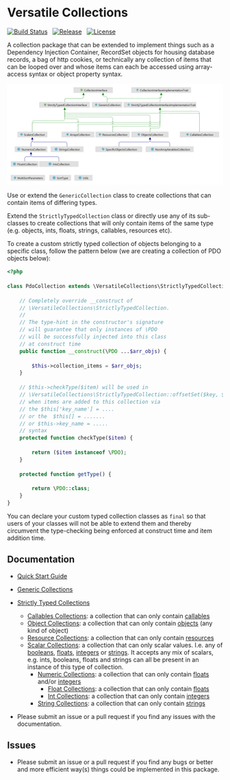 # Versatile Collections
[![Build Status](https://img.shields.io/travis/rotexsoft/versatile-collections/master.png?style=flat-square)](https://travis-ci.org/rotexsoft/versatile-collections) &nbsp; 
[![Release](https://img.shields.io/github/release/rotexsoft/versatile-collections.png?style=flat-square)](https://github.com/rotexsoft/versatile-collections/releases/latest) &nbsp;  [![License](https://img.shields.io/badge/license-BSD-brightgreen.png?style=flat-square)](https://github.com/rotexsoft/versatile-collections/blob/master/LICENSE) 

A collection package that can be extended to implement things such as a Dependency Injection Container,
RecordSet objects for housing database records, a bag of http cookies, or technically any collection of
items that can be looped over and whose items can each be accessed using array-access syntax or object
property syntax.

![Collection Classes](https://raw.githubusercontent.com/rotexsoft/versatile-collections/master/versatile-collections.png)

Use or extend the `GenericCollection` class to create collections that can contain items of differing types.

Extend the `StrictlyTypedCollection` class or directly use any of its sub-classes to create collections 
that will only contain items of the same type (e.g. objects, ints, floats, strings, callables, resources etc).

To create a custom strictly typed collection of objects belonging to a specific class, follow the pattern below 
(we are creating a collection of PDO objects below):

```php
<?php 

class PdoCollection extends \VersatileCollections\StrictlyTypedCollection {

    // Completely override __construct of
    // \VersatileCollections\StrictlyTypedCollection.
    //
    // The type-hint in the constructor's signature
    // will guarantee that only instances of \PDO
    // will be successfully injected into this class
    // at construct time
    public function __construct(\PDO ...$arr_objs) {
                
        $this->collection_items = $arr_objs;
    }

    // $this->checkType($item) will be used in 
    // \VersatileCollections\StrictlyTypedCollection::offsetSet($key, $val)
    // when items are added to this collection via
    // the $this['key_name'] = ....
    // or the  $this[] = .......
    // or $this->key_name = .....
    // syntax
    protected function checkType($item) {
        
        return ($item instanceof \PDO);
    }
    
    protected function getType() {
        
        return \PDO::class;
    }
}
```

You can declare your custom typed collection classes as `final` so that users of your 
classes will not be able to extend them and thereby circumvent the type-checking 
being enforced at construct time and item addition time.


## Documentation

* [Quick Start Guide](docs/QUICKSTART.md)
* [Generic Collections](docs/GenericCollections.md)
* [Strictly Typed Collections](docs/StrictlyTypedCollections.md)
    * [Callables Collections](docs/CallablesCollections.md): a collection that can only contain [callables](http://php.net/manual/en/language.types.callable.php)
    * [Object Collections](docs/ObjectCollections.md): a collection that can only contain [objects](http://php.net/manual/en/language.types.object.php) (any kind of object)
    * [Resource Collections](docs/ResourceCollections.md): a collection that can only contain [resources](http://php.net/manual/en/language.types.resource.php)
    * [Scalar Collections](docs/ScalarCollections.md): a collection that can only scalar values. I.e. any of [booleans](http://php.net/manual/en/language.types.boolean.php), [floats](http://php.net/manual/en/language.types.float.php), [integers](http://php.net/manual/en/language.types.integer.php) or [strings](http://php.net/manual/en/language.types.string.php). It accepts any mix of scalars, e.g. ints, booleans, floats and strings can all be present in an instance of this type of collection.
        * [Numeric Collections](docs/NumericCollections.md): a collection that can only contain [floats](http://php.net/manual/en/language.types.float.php) and/or [integers](http://php.net/manual/en/language.types.integer.php)
            * [Float Collections](docs/FloatCollections.md): a collection that can only contain [floats](http://php.net/manual/en/language.types.float.php)
            * [Int Collections](docs/IntCollections.md): a collection that can only contain [integers](http://php.net/manual/en/language.types.integer.php)
        * [String Collections](docs/StringCollections.md): a collection that can only contain [strings](http://php.net/manual/en/language.types.string.php)

* Please submit an issue or a pull request if you find any issues with the documentation.

## Issues

* Please submit an issue or a pull request if you find any bugs or better and 
more efficient way(s) things could be implemented in this package.